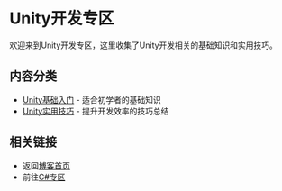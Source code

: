 # Unity开发专区

欢迎来到Unity开发专区，这里收集了Unity开发相关的基础知识和实用技巧。

## 内容分类
- [Unity基础入门](basics.md) - 适合初学者的基础知识
- [Unity实用技巧](tips.md) - 提升开发效率的技巧总结

## 相关链接
- 返回[博客首页](../index.md)
- 前往[C#专区](../CSharp/index.md)
